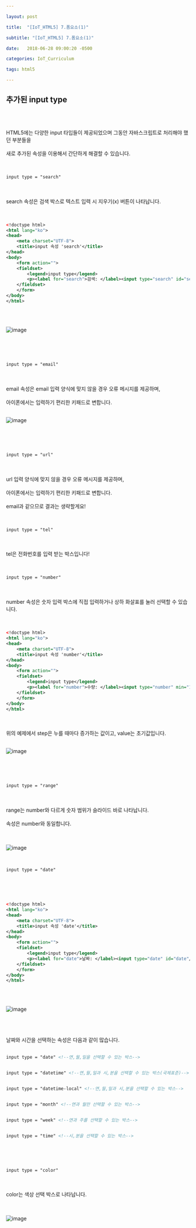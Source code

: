```yaml
---

layout: post

title:  "[IoT_HTML5] 7.폼요소(1)"

subtitle: "[IoT_HTML5] 7.폼요소(1)"

date:   2018-06-28 09:00:20 -0500

categories: IoT_Curriculum

tags: html5

---
```


## 추가된 input type

<br>
<br>

HTML5에는 다양한 input 타입들이 제공되었으며 그동안 자바스크립트로 처리해야 했던 부분들을 
<br>
<br>
새로 추가된 속성을 이용해서 간단하게 해결할 수 있습니다.
<br>
<br>
<br>

```xml
input type = "search"
```

<br>
<br>
search 속성은 검색 박스로 텍스트 입력 시 지우기(x) 버튼이 나타납니다.
<br>
<br>
<br>

```xml
<!doctype html>
<html lang="ko">
<head>
	<meta charset="UTF-8">
	<title>input 속성 'search'</title>
</head>
<body>
	<form action="">
	<fieldset>
		<legend>input type</legend>
		<p><label for="search">검색: </label><input type="search" id="search"/></p>
	</fieldset>
	</form>
</body>
</html>
```

<br>
<br>

![image](/image/HTML5_image/html5_image_14.png)

<br>
<br>
<br>

```xml
input type = "email"
```

<br>
<br>
email 속성은 email 입력 양식에 맞지 않을 경우 오류 메시지를 제공하며,
<br>
<br>
아이폰에서는 입력하기 편리한 키패드로 변합니다.
<br>
<br>

![image](/image/HTML5_image/html5_image_15.png)

<br>
<br>
<br>

```xml
input type = "url"
```

<br>
<br>
url 입력 양식에 맞지 않을 경우 오류 메시지를 제공하며,
<br>
<br>
아이폰에서는 입력하기 편리한 키패드로 변합니다.
<br>
<br>
email과 같으므로 결과는 생략할게요!
<br>
<br>
<br>

```xml
input type = "tel"
```

<br>
<br>
tel은 전화번호를 입력 받는 박스입니다!
<br>
<br>
<br>

```xml
input type = "number"
```

<br>
<br>
number 속성은 숫자 입력 박스에 직접 입력하거나 상하 화살표를 눌러 선택할 수 있습니다.
<br>
<br>
<br>

```xml
<!doctype html>
<html lang="ko">
<head>
	<meta charset="UTF-8">
	<title>input 속성 'number'</title>
</head>
<body>
	<form action="">
	<fieldset>
		<legend>input type</legend>
		<p><label for="number">수량: </label><input type="number" min="1"  max="10" step="1" value="1" id="number"/></p>
	</fieldset>
	</form>
</body>
</html>
```

<br>
<br>
위의 예제에서 step은 누를 때마다 증가하는 값이고, value는 초기값입니다.
<br>
<br>

![image](/image/HTML5_image/html5_image_16.png)

<br>
<br>
<br>

```xml
input type = "range"
```

<br>
<br>
range는 number와 다르게 숫자 범위가 슬라이드 바로 나타납니다.
<br>
<br>
속성은 number와 동일합니다.
<br>
<br>
<br>

![image](/image/HTML5_image/html5_image_17.png)

<br>


```xml
input type = "date"
```

<br>
<br>
<br>

```xml
<!doctype html>
<html lang="ko">
<head>
	<meta charset="UTF-8">
	<title>input 속성 'date'</title>
</head>
<body>
	<form action="">
	<fieldset>
		<legend>input type</legend>
		<p><label for="date">날짜: </label><input type="date" id="date"/></p>
	</fieldset>
	</form>
</body>
</html>
```

<br>
<br>

![image](/image/HTML5_image/html5_image_18.png)

<br>
<br>
<br>
날짜와 시간을 선택하는 속성은 다음과 같이 많습니다.
<br>
<br>

```xml
input type = "date" <!--연,월,일을 선택할 수 있는 박스-->


input type = "datetime" <!--연,월,일과 시,분을 선택할 수 있는 박스(국제표준)-->


input type = "datetime-local" <!--연,월,일과 시,분을 선택할 수 있는 박스-->


input type = "month" <!--연과 월만 선택할 수 있는 박스-->


input type = "week" <!--연과 주를 선택할 수 있는 박스-->


input type = "time" <!--시,분을 선택할 수 있는 박스-->
```

<br>
<br>
<br>

```
input type = "color" 
```

<br>
<br>
color는 색상 선택 박스로 나타납니다.
<br>
<br>
<br>

![image](/image/HTML5_image/html5_image_19.png)




















